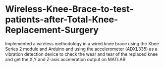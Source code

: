 Wireless-Knee-Brace-to-test-patients-after-Total-Knee-Replacement-Surgery
=========================================================================

Implemented a wireless methodology in a wired knee brace using the Xbee Series 2 module and Arduino  and using the accelerometer (ADXL335) as a vibration detection device to check the wear and tear of the replaced knee and get the X,Y and Z-axis acceleration output on MATLAB
